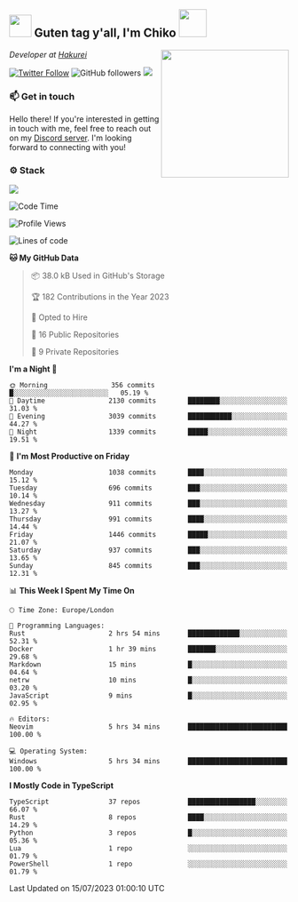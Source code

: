 <h2><img src="https://cdn.discordapp.com/emojis/1100181376730402906.gif?quality=lossless" width="40"> Guten tag y'all, I'm Chiko <img src="https://a.ppy.sh/15907233" width="50"></h2>
<a href="https://twitter.com/Zzul0714/status/1654451338179395585?s=20"><img align='right' src="https://cdn.discordapp.com/attachments/1109162815866023976/1109163700583153705/FvXKt8paEAAR6Ak1.png" width="230"></a>
<p><em>Developer at <a href="https://github.com/hakureiapp">Hakurei</a></em></p>

[![Twitter Follow](https://img.shields.io/twitter/follow/chikoxq?label=Follow)](https://twitter.com/intent/follow?screen_name=chikoxq)
![GitHub followers](https://img.shields.io/github/followers/chikof?label=Follow&style=social)
![](https://komarev.com/ghpvc/?username=chikof&color=blue)

### 📫 Get in touch
Hello there! If you're interested in getting in touch with me, feel free to reach out on my [Discord server](https://discord.gg/sejc7TnX6N). I'm looking forward to connecting with you!

### ⚙️ Stack
![](https://skillicons.dev/icons?i=git,kubernetes,docker,js,ts,cloudflare,css,deno,express,graphql,html,mongodb,nestjs,py,react,apollo,bash,java,lua,nextjs,netlify,nodejs,ps,powershell,rust,neovim,tauri,sentry,postgres,tailwind,prisma,actix)

<!--START_SECTION:waka-->
![Code Time](http://img.shields.io/badge/Code%20Time-1%2C452%20hrs%209%20mins-blue)

![Profile Views](http://img.shields.io/badge/Profile%20Views-0-blue)

![Lines of code](https://img.shields.io/badge/From%20Hello%20World%20I%27ve%20Written-5.0%20million%20lines%20of%20code-blue)

**🐱 My GitHub Data** 

> 📦 38.0 kB Used in GitHub's Storage 
 > 
> 🏆 182 Contributions in the Year 2023
 > 
> 💼 Opted to Hire
 > 
> 📜 16 Public Repositories 
 > 
> 🔑 9 Private Repositories 
 > 
**I'm a Night 🦉** 

```text
🌞 Morning                356 commits         █░░░░░░░░░░░░░░░░░░░░░░░░   05.19 % 
🌆 Daytime                2130 commits        ████████░░░░░░░░░░░░░░░░░   31.03 % 
🌃 Evening                3039 commits        ███████████░░░░░░░░░░░░░░   44.27 % 
🌙 Night                  1339 commits        █████░░░░░░░░░░░░░░░░░░░░   19.51 % 
```
📅 **I'm Most Productive on Friday** 

```text
Monday                   1038 commits        ████░░░░░░░░░░░░░░░░░░░░░   15.12 % 
Tuesday                  696 commits         ███░░░░░░░░░░░░░░░░░░░░░░   10.14 % 
Wednesday                911 commits         ███░░░░░░░░░░░░░░░░░░░░░░   13.27 % 
Thursday                 991 commits         ████░░░░░░░░░░░░░░░░░░░░░   14.44 % 
Friday                   1446 commits        █████░░░░░░░░░░░░░░░░░░░░   21.07 % 
Saturday                 937 commits         ███░░░░░░░░░░░░░░░░░░░░░░   13.65 % 
Sunday                   845 commits         ███░░░░░░░░░░░░░░░░░░░░░░   12.31 % 
```


📊 **This Week I Spent My Time On** 

```text
🕑︎ Time Zone: Europe/London

💬 Programming Languages: 
Rust                     2 hrs 54 mins       █████████████░░░░░░░░░░░░   52.31 % 
Docker                   1 hr 39 mins        ███████░░░░░░░░░░░░░░░░░░   29.68 % 
Markdown                 15 mins             █░░░░░░░░░░░░░░░░░░░░░░░░   04.64 % 
netrw                    10 mins             █░░░░░░░░░░░░░░░░░░░░░░░░   03.20 % 
JavaScript               9 mins              █░░░░░░░░░░░░░░░░░░░░░░░░   02.95 % 

🔥 Editors: 
Neovim                   5 hrs 34 mins       █████████████████████████   100.00 % 

💻 Operating System: 
Windows                  5 hrs 34 mins       █████████████████████████   100.00 % 
```

**I Mostly Code in TypeScript** 

```text
TypeScript               37 repos            █████████████████░░░░░░░░   66.07 % 
Rust                     8 repos             ████░░░░░░░░░░░░░░░░░░░░░   14.29 % 
Python                   3 repos             █░░░░░░░░░░░░░░░░░░░░░░░░   05.36 % 
Lua                      1 repo              ░░░░░░░░░░░░░░░░░░░░░░░░░   01.79 % 
PowerShell               1 repo              ░░░░░░░░░░░░░░░░░░░░░░░░░   01.79 % 
```




 Last Updated on 15/07/2023 01:00:10 UTC
<!--END_SECTION:waka-->


<!--
<p align="center">
     <a href="https://discord.gg/HhybNhchcC"><img src="https://invidget.switchblade.xyz/sejc7TnX6N" align="center" ><a>
</p> 
-->
